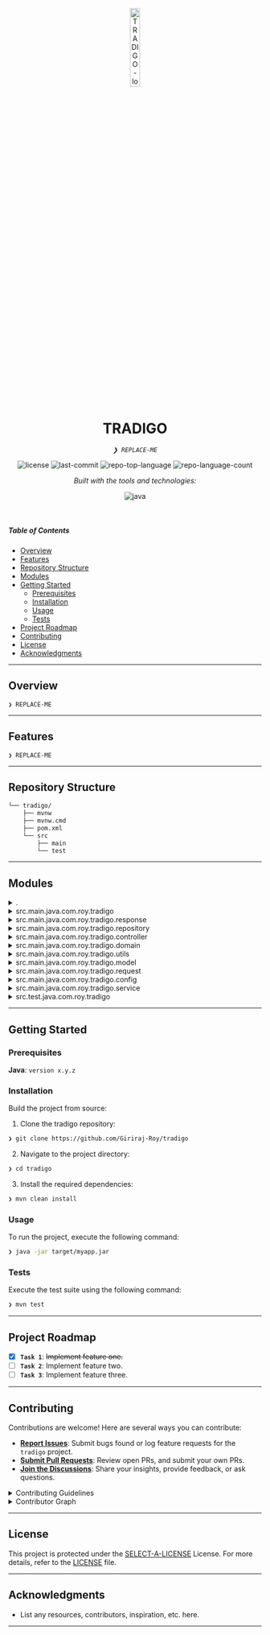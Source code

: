 <p align="center">
  <img src="https://img.icons8.com/?size=512&id=55494&format=png" width="20%" alt="TRADIGO-logo">
</p>
<p align="center">
    <h1 align="center">TRADIGO</h1>
</p>
<p align="center">
    <em><code>❯ REPLACE-ME</code></em>
</p>
<p align="center">
	<img src="https://img.shields.io/github/license/Giriraj-Roy/tradigo?style=flat&logo=opensourceinitiative&logoColor=white&color=00ff09" alt="license">
	<img src="https://img.shields.io/github/last-commit/Giriraj-Roy/tradigo?style=flat&logo=git&logoColor=white&color=00ff09" alt="last-commit">
	<img src="https://img.shields.io/github/languages/top/Giriraj-Roy/tradigo?style=flat&color=00ff09" alt="repo-top-language">
	<img src="https://img.shields.io/github/languages/count/Giriraj-Roy/tradigo?style=flat&color=00ff09" alt="repo-language-count">
</p>
<p align="center">
		<em>Built with the tools and technologies:</em>
</p>
<p align="center">
	<img src="https://img.shields.io/badge/java-%23ED8B00.svg?style=flat&logo=openjdk&logoColor=white" alt="java">
</p>

<br>

#####  Table of Contents

- [ Overview](#-overview)
- [ Features](#-features)
- [ Repository Structure](#-repository-structure)
- [ Modules](#-modules)
- [ Getting Started](#-getting-started)
    - [ Prerequisites](#-prerequisites)
    - [ Installation](#-installation)
    - [ Usage](#-usage)
    - [ Tests](#-tests)
- [ Project Roadmap](#-project-roadmap)
- [ Contributing](#-contributing)
- [ License](#-license)
- [ Acknowledgments](#-acknowledgments)

---

##  Overview

<code>❯ REPLACE-ME</code>

---

##  Features

<code>❯ REPLACE-ME</code>

---

##  Repository Structure

```sh
└── tradigo/
    ├── mvnw
    ├── mvnw.cmd
    ├── pom.xml
    └── src
        ├── main
        └── test
```

---

##  Modules

<details closed><summary>.</summary>

| File | Summary |
| --- | --- |
| [mvnw.cmd](https://github.com/Giriraj-Roy/tradigo/blob/main/mvnw.cmd) | <code>❯ REPLACE-ME</code> |
| [mvnw](https://github.com/Giriraj-Roy/tradigo/blob/main/mvnw) | <code>❯ REPLACE-ME</code> |

</details>

<details closed><summary>src.main.java.com.roy.tradigo</summary>

| File | Summary |
| --- | --- |
| [TradigoApplication.java](https://github.com/Giriraj-Roy/tradigo/blob/main/src/main/java/com/roy/tradigo/TradigoApplication.java) | <code>❯ REPLACE-ME</code> |

</details>

<details closed><summary>src.main.java.com.roy.tradigo.response</summary>

| File | Summary |
| --- | --- |
| [PaymentResponse.java](https://github.com/Giriraj-Roy/tradigo/blob/main/src/main/java/com/roy/tradigo/response/PaymentResponse.java) | <code>❯ REPLACE-ME</code> |
| [APIResponse.java](https://github.com/Giriraj-Roy/tradigo/blob/main/src/main/java/com/roy/tradigo/response/APIResponse.java) | <code>❯ REPLACE-ME</code> |
| [AuthResponse.java](https://github.com/Giriraj-Roy/tradigo/blob/main/src/main/java/com/roy/tradigo/response/AuthResponse.java) | <code>❯ REPLACE-ME</code> |

</details>

<details closed><summary>src.main.java.com.roy.tradigo.repository</summary>

| File | Summary |
| --- | --- |
| [WatchlistRepository.java](https://github.com/Giriraj-Roy/tradigo/blob/main/src/main/java/com/roy/tradigo/repository/WatchlistRepository.java) | <code>❯ REPLACE-ME</code> |
| [WalletRepository.java](https://github.com/Giriraj-Roy/tradigo/blob/main/src/main/java/com/roy/tradigo/repository/WalletRepository.java) | <code>❯ REPLACE-ME</code> |
| [OrderItemRepository.java](https://github.com/Giriraj-Roy/tradigo/blob/main/src/main/java/com/roy/tradigo/repository/OrderItemRepository.java) | <code>❯ REPLACE-ME</code> |
| [PaymentDetailsRepository.java](https://github.com/Giriraj-Roy/tradigo/blob/main/src/main/java/com/roy/tradigo/repository/PaymentDetailsRepository.java) | <code>❯ REPLACE-ME</code> |
| [CoinRepository.java](https://github.com/Giriraj-Roy/tradigo/blob/main/src/main/java/com/roy/tradigo/repository/CoinRepository.java) | <code>❯ REPLACE-ME</code> |
| [ForgotPasswordRepository.java](https://github.com/Giriraj-Roy/tradigo/blob/main/src/main/java/com/roy/tradigo/repository/ForgotPasswordRepository.java) | <code>❯ REPLACE-ME</code> |
| [TwoFactorOtpRepository.java](https://github.com/Giriraj-Roy/tradigo/blob/main/src/main/java/com/roy/tradigo/repository/TwoFactorOtpRepository.java) | <code>❯ REPLACE-ME</code> |
| [UserRepository.java](https://github.com/Giriraj-Roy/tradigo/blob/main/src/main/java/com/roy/tradigo/repository/UserRepository.java) | <code>❯ REPLACE-ME</code> |
| [VerificationCodeRepository.java](https://github.com/Giriraj-Roy/tradigo/blob/main/src/main/java/com/roy/tradigo/repository/VerificationCodeRepository.java) | <code>❯ REPLACE-ME</code> |
| [PaymentOrderRepository.java](https://github.com/Giriraj-Roy/tradigo/blob/main/src/main/java/com/roy/tradigo/repository/PaymentOrderRepository.java) | <code>❯ REPLACE-ME</code> |
| [AssetRepository.java](https://github.com/Giriraj-Roy/tradigo/blob/main/src/main/java/com/roy/tradigo/repository/AssetRepository.java) | <code>❯ REPLACE-ME</code> |
| [OrderRepository.java](https://github.com/Giriraj-Roy/tradigo/blob/main/src/main/java/com/roy/tradigo/repository/OrderRepository.java) | <code>❯ REPLACE-ME</code> |
| [WithdrawalRepository.java](https://github.com/Giriraj-Roy/tradigo/blob/main/src/main/java/com/roy/tradigo/repository/WithdrawalRepository.java) | <code>❯ REPLACE-ME</code> |

</details>

<details closed><summary>src.main.java.com.roy.tradigo.controller</summary>

| File | Summary |
| --- | --- |
| [WalletController.java](https://github.com/Giriraj-Roy/tradigo/blob/main/src/main/java/com/roy/tradigo/controller/WalletController.java) | <code>❯ REPLACE-ME</code> |
| [PaymentController.java](https://github.com/Giriraj-Roy/tradigo/blob/main/src/main/java/com/roy/tradigo/controller/PaymentController.java) | <code>❯ REPLACE-ME</code> |
| [OrderController.java](https://github.com/Giriraj-Roy/tradigo/blob/main/src/main/java/com/roy/tradigo/controller/OrderController.java) | <code>❯ REPLACE-ME</code> |
| [WatchlistController.java](https://github.com/Giriraj-Roy/tradigo/blob/main/src/main/java/com/roy/tradigo/controller/WatchlistController.java) | <code>❯ REPLACE-ME</code> |
| [WithdrawalController.java](https://github.com/Giriraj-Roy/tradigo/blob/main/src/main/java/com/roy/tradigo/controller/WithdrawalController.java) | <code>❯ REPLACE-ME</code> |
| [PaymentDetailsController.java](https://github.com/Giriraj-Roy/tradigo/blob/main/src/main/java/com/roy/tradigo/controller/PaymentDetailsController.java) | <code>❯ REPLACE-ME</code> |
| [AuthController.java](https://github.com/Giriraj-Roy/tradigo/blob/main/src/main/java/com/roy/tradigo/controller/AuthController.java) | <code>❯ REPLACE-ME</code> |
| [CoinController.java](https://github.com/Giriraj-Roy/tradigo/blob/main/src/main/java/com/roy/tradigo/controller/CoinController.java) | <code>❯ REPLACE-ME</code> |
| [UserController.java](https://github.com/Giriraj-Roy/tradigo/blob/main/src/main/java/com/roy/tradigo/controller/UserController.java) | <code>❯ REPLACE-ME</code> |
| [HomeController.java](https://github.com/Giriraj-Roy/tradigo/blob/main/src/main/java/com/roy/tradigo/controller/HomeController.java) | <code>❯ REPLACE-ME</code> |
| [AssetController.java](https://github.com/Giriraj-Roy/tradigo/blob/main/src/main/java/com/roy/tradigo/controller/AssetController.java) | <code>❯ REPLACE-ME</code> |

</details>

<details closed><summary>src.main.java.com.roy.tradigo.domain</summary>

| File | Summary |
| --- | --- |
| [WithdrawalStatus.java](https://github.com/Giriraj-Roy/tradigo/blob/main/src/main/java/com/roy/tradigo/domain/WithdrawalStatus.java) | <code>❯ REPLACE-ME</code> |
| [VerificationType.java](https://github.com/Giriraj-Roy/tradigo/blob/main/src/main/java/com/roy/tradigo/domain/VerificationType.java) | <code>❯ REPLACE-ME</code> |
| [USER_ROLE.java](https://github.com/Giriraj-Roy/tradigo/blob/main/src/main/java/com/roy/tradigo/domain/USER_ROLE.java) | <code>❯ REPLACE-ME</code> |
| [OrderType.java](https://github.com/Giriraj-Roy/tradigo/blob/main/src/main/java/com/roy/tradigo/domain/OrderType.java) | <code>❯ REPLACE-ME</code> |
| [WalletTransactionType.java](https://github.com/Giriraj-Roy/tradigo/blob/main/src/main/java/com/roy/tradigo/domain/WalletTransactionType.java) | <code>❯ REPLACE-ME</code> |
| [OrderStatus.java](https://github.com/Giriraj-Roy/tradigo/blob/main/src/main/java/com/roy/tradigo/domain/OrderStatus.java) | <code>❯ REPLACE-ME</code> |
| [PaymentMethod.java](https://github.com/Giriraj-Roy/tradigo/blob/main/src/main/java/com/roy/tradigo/domain/PaymentMethod.java) | <code>❯ REPLACE-ME</code> |
| [PaymentOrderStatus.java](https://github.com/Giriraj-Roy/tradigo/blob/main/src/main/java/com/roy/tradigo/domain/PaymentOrderStatus.java) | <code>❯ REPLACE-ME</code> |

</details>

<details closed><summary>src.main.java.com.roy.tradigo.utils</summary>

| File | Summary |
| --- | --- |
| [OtpUtils.java](https://github.com/Giriraj-Roy/tradigo/blob/main/src/main/java/com/roy/tradigo/utils/OtpUtils.java) | <code>❯ REPLACE-ME</code> |

</details>

<details closed><summary>src.main.java.com.roy.tradigo.model</summary>

| File | Summary |
| --- | --- |
| [Withdrawal.java](https://github.com/Giriraj-Roy/tradigo/blob/main/src/main/java/com/roy/tradigo/model/Withdrawal.java) | <code>❯ REPLACE-ME</code> |
| [TwoFactorOtp.java](https://github.com/Giriraj-Roy/tradigo/blob/main/src/main/java/com/roy/tradigo/model/TwoFactorOtp.java) | <code>❯ REPLACE-ME</code> |
| [OrderItem.java](https://github.com/Giriraj-Roy/tradigo/blob/main/src/main/java/com/roy/tradigo/model/OrderItem.java) | <code>❯ REPLACE-ME</code> |
| [PaymentOrder.java](https://github.com/Giriraj-Roy/tradigo/blob/main/src/main/java/com/roy/tradigo/model/PaymentOrder.java) | <code>❯ REPLACE-ME</code> |
| [Asset.java](https://github.com/Giriraj-Roy/tradigo/blob/main/src/main/java/com/roy/tradigo/model/Asset.java) | <code>❯ REPLACE-ME</code> |
| [WalletTransaction.java](https://github.com/Giriraj-Roy/tradigo/blob/main/src/main/java/com/roy/tradigo/model/WalletTransaction.java) | <code>❯ REPLACE-ME</code> |
| [Order.java](https://github.com/Giriraj-Roy/tradigo/blob/main/src/main/java/com/roy/tradigo/model/Order.java) | <code>❯ REPLACE-ME</code> |
| [ForgotPasswordToken.java](https://github.com/Giriraj-Roy/tradigo/blob/main/src/main/java/com/roy/tradigo/model/ForgotPasswordToken.java) | <code>❯ REPLACE-ME</code> |
| [PaymentDetails.java](https://github.com/Giriraj-Roy/tradigo/blob/main/src/main/java/com/roy/tradigo/model/PaymentDetails.java) | <code>❯ REPLACE-ME</code> |
| [Wallet.java](https://github.com/Giriraj-Roy/tradigo/blob/main/src/main/java/com/roy/tradigo/model/Wallet.java) | <code>❯ REPLACE-ME</code> |
| [Coin.java](https://github.com/Giriraj-Roy/tradigo/blob/main/src/main/java/com/roy/tradigo/model/Coin.java) | <code>❯ REPLACE-ME</code> |
| [VerificationCode.java](https://github.com/Giriraj-Roy/tradigo/blob/main/src/main/java/com/roy/tradigo/model/VerificationCode.java) | <code>❯ REPLACE-ME</code> |
| [User.java](https://github.com/Giriraj-Roy/tradigo/blob/main/src/main/java/com/roy/tradigo/model/User.java) | <code>❯ REPLACE-ME</code> |
| [Watchlist.java](https://github.com/Giriraj-Roy/tradigo/blob/main/src/main/java/com/roy/tradigo/model/Watchlist.java) | <code>❯ REPLACE-ME</code> |
| [TwoFactorAuth.java](https://github.com/Giriraj-Roy/tradigo/blob/main/src/main/java/com/roy/tradigo/model/TwoFactorAuth.java) | <code>❯ REPLACE-ME</code> |

</details>

<details closed><summary>src.main.java.com.roy.tradigo.request</summary>

| File | Summary |
| --- | --- |
| [CreateOrderRequest.java](https://github.com/Giriraj-Roy/tradigo/blob/main/src/main/java/com/roy/tradigo/request/CreateOrderRequest.java) | <code>❯ REPLACE-ME</code> |
| [ResetPasswordRequest.java](https://github.com/Giriraj-Roy/tradigo/blob/main/src/main/java/com/roy/tradigo/request/ResetPasswordRequest.java) | <code>❯ REPLACE-ME</code> |
| [ForgotPasswordTokenRequest.java](https://github.com/Giriraj-Roy/tradigo/blob/main/src/main/java/com/roy/tradigo/request/ForgotPasswordTokenRequest.java) | <code>❯ REPLACE-ME</code> |

</details>

<details closed><summary>src.main.java.com.roy.tradigo.config</summary>

| File | Summary |
| --- | --- |
| [AppConfig.java](https://github.com/Giriraj-Roy/tradigo/blob/main/src/main/java/com/roy/tradigo/config/AppConfig.java) | <code>❯ REPLACE-ME</code> |
| [JwtTokenValidator.java](https://github.com/Giriraj-Roy/tradigo/blob/main/src/main/java/com/roy/tradigo/config/JwtTokenValidator.java) | <code>❯ REPLACE-ME</code> |
| [JwtConstant.java](https://github.com/Giriraj-Roy/tradigo/blob/main/src/main/java/com/roy/tradigo/config/JwtConstant.java) | <code>❯ REPLACE-ME</code> |
| [JwtProvider.java](https://github.com/Giriraj-Roy/tradigo/blob/main/src/main/java/com/roy/tradigo/config/JwtProvider.java) | <code>❯ REPLACE-ME</code> |

</details>

<details closed><summary>src.main.java.com.roy.tradigo.service</summary>

| File | Summary |
| --- | --- |
| [ForgotPasswordService.java](https://github.com/Giriraj-Roy/tradigo/blob/main/src/main/java/com/roy/tradigo/service/ForgotPasswordService.java) | <code>❯ REPLACE-ME</code> |
| [WithdrawalServiceImpl.java](https://github.com/Giriraj-Roy/tradigo/blob/main/src/main/java/com/roy/tradigo/service/WithdrawalServiceImpl.java) | <code>❯ REPLACE-ME</code> |
| [PaymentDetailsServiceImpl.java](https://github.com/Giriraj-Roy/tradigo/blob/main/src/main/java/com/roy/tradigo/service/PaymentDetailsServiceImpl.java) | <code>❯ REPLACE-ME</code> |
| [EmailService.java](https://github.com/Giriraj-Roy/tradigo/blob/main/src/main/java/com/roy/tradigo/service/EmailService.java) | <code>❯ REPLACE-ME</code> |
| [PaymentServiceImpl.java](https://github.com/Giriraj-Roy/tradigo/blob/main/src/main/java/com/roy/tradigo/service/PaymentServiceImpl.java) | <code>❯ REPLACE-ME</code> |
| [OrderService.java](https://github.com/Giriraj-Roy/tradigo/blob/main/src/main/java/com/roy/tradigo/service/OrderService.java) | <code>❯ REPLACE-ME</code> |
| [TwoFactorOtpServiceImpl.java](https://github.com/Giriraj-Roy/tradigo/blob/main/src/main/java/com/roy/tradigo/service/TwoFactorOtpServiceImpl.java) | <code>❯ REPLACE-ME</code> |
| [WalletService.java](https://github.com/Giriraj-Roy/tradigo/blob/main/src/main/java/com/roy/tradigo/service/WalletService.java) | <code>❯ REPLACE-ME</code> |
| [AssetServiceImpl.java](https://github.com/Giriraj-Roy/tradigo/blob/main/src/main/java/com/roy/tradigo/service/AssetServiceImpl.java) | <code>❯ REPLACE-ME</code> |
| [WithdrawalService.java](https://github.com/Giriraj-Roy/tradigo/blob/main/src/main/java/com/roy/tradigo/service/WithdrawalService.java) | <code>❯ REPLACE-ME</code> |
| [UserService.java](https://github.com/Giriraj-Roy/tradigo/blob/main/src/main/java/com/roy/tradigo/service/UserService.java) | <code>❯ REPLACE-ME</code> |
| [PaymentDetailsService.java](https://github.com/Giriraj-Roy/tradigo/blob/main/src/main/java/com/roy/tradigo/service/PaymentDetailsService.java) | <code>❯ REPLACE-ME</code> |
| [WatchlistService.java](https://github.com/Giriraj-Roy/tradigo/blob/main/src/main/java/com/roy/tradigo/service/WatchlistService.java) | <code>❯ REPLACE-ME</code> |
| [VerificationCodeServiceImpl.java](https://github.com/Giriraj-Roy/tradigo/blob/main/src/main/java/com/roy/tradigo/service/VerificationCodeServiceImpl.java) | <code>❯ REPLACE-ME</code> |
| [AssetService.java](https://github.com/Giriraj-Roy/tradigo/blob/main/src/main/java/com/roy/tradigo/service/AssetService.java) | <code>❯ REPLACE-ME</code> |
| [WatchlistServiceImpl.java](https://github.com/Giriraj-Roy/tradigo/blob/main/src/main/java/com/roy/tradigo/service/WatchlistServiceImpl.java) | <code>❯ REPLACE-ME</code> |
| [VerificationCodeService.java](https://github.com/Giriraj-Roy/tradigo/blob/main/src/main/java/com/roy/tradigo/service/VerificationCodeService.java) | <code>❯ REPLACE-ME</code> |
| [WalletServiceImpl.java](https://github.com/Giriraj-Roy/tradigo/blob/main/src/main/java/com/roy/tradigo/service/WalletServiceImpl.java) | <code>❯ REPLACE-ME</code> |
| [ForgotPasswordImpl.java](https://github.com/Giriraj-Roy/tradigo/blob/main/src/main/java/com/roy/tradigo/service/ForgotPasswordImpl.java) | <code>❯ REPLACE-ME</code> |
| [CustomUserDetailsService.java](https://github.com/Giriraj-Roy/tradigo/blob/main/src/main/java/com/roy/tradigo/service/CustomUserDetailsService.java) | <code>❯ REPLACE-ME</code> |
| [TwoFactorOtpService.java](https://github.com/Giriraj-Roy/tradigo/blob/main/src/main/java/com/roy/tradigo/service/TwoFactorOtpService.java) | <code>❯ REPLACE-ME</code> |
| [CoinService.java](https://github.com/Giriraj-Roy/tradigo/blob/main/src/main/java/com/roy/tradigo/service/CoinService.java) | <code>❯ REPLACE-ME</code> |
| [UserServiceImpl.java](https://github.com/Giriraj-Roy/tradigo/blob/main/src/main/java/com/roy/tradigo/service/UserServiceImpl.java) | <code>❯ REPLACE-ME</code> |
| [OrderServiceImpl.java](https://github.com/Giriraj-Roy/tradigo/blob/main/src/main/java/com/roy/tradigo/service/OrderServiceImpl.java) | <code>❯ REPLACE-ME</code> |
| [CoinServiceImpl.java](https://github.com/Giriraj-Roy/tradigo/blob/main/src/main/java/com/roy/tradigo/service/CoinServiceImpl.java) | <code>❯ REPLACE-ME</code> |
| [PaymentService.java](https://github.com/Giriraj-Roy/tradigo/blob/main/src/main/java/com/roy/tradigo/service/PaymentService.java) | <code>❯ REPLACE-ME</code> |

</details>

<details closed><summary>src.test.java.com.roy.tradigo</summary>

| File | Summary |
| --- | --- |
| [TradigoApplicationTests.java](https://github.com/Giriraj-Roy/tradigo/blob/main/src/test/java/com/roy/tradigo/TradigoApplicationTests.java) | <code>❯ REPLACE-ME</code> |

</details>

---

##  Getting Started

###  Prerequisites

**Java**: `version x.y.z`

###  Installation

Build the project from source:

1. Clone the tradigo repository:
```sh
❯ git clone https://github.com/Giriraj-Roy/tradigo
```

2. Navigate to the project directory:
```sh
❯ cd tradigo
```

3. Install the required dependencies:
```sh
❯ mvn clean install
```

###  Usage

To run the project, execute the following command:

```sh
❯ java -jar target/myapp.jar
```

###  Tests

Execute the test suite using the following command:

```sh
❯ mvn test
```

---

##  Project Roadmap

- [X] **`Task 1`**: <strike>Implement feature one.</strike>
- [ ] **`Task 2`**: Implement feature two.
- [ ] **`Task 3`**: Implement feature three.

---

##  Contributing

Contributions are welcome! Here are several ways you can contribute:

- **[Report Issues](https://github.com/Giriraj-Roy/tradigo/issues)**: Submit bugs found or log feature requests for the `tradigo` project.
- **[Submit Pull Requests](https://github.com/Giriraj-Roy/tradigo/blob/main/CONTRIBUTING.md)**: Review open PRs, and submit your own PRs.
- **[Join the Discussions](https://github.com/Giriraj-Roy/tradigo/discussions)**: Share your insights, provide feedback, or ask questions.

<details closed>
<summary>Contributing Guidelines</summary>

1. **Fork the Repository**: Start by forking the project repository to your github account.
2. **Clone Locally**: Clone the forked repository to your local machine using a git client.
   ```sh
   git clone https://github.com/Giriraj-Roy/tradigo
   ```
3. **Create a New Branch**: Always work on a new branch, giving it a descriptive name.
   ```sh
   git checkout -b new-feature-x
   ```
4. **Make Your Changes**: Develop and test your changes locally.
5. **Commit Your Changes**: Commit with a clear message describing your updates.
   ```sh
   git commit -m 'Implemented new feature x.'
   ```
6. **Push to github**: Push the changes to your forked repository.
   ```sh
   git push origin new-feature-x
   ```
7. **Submit a Pull Request**: Create a PR against the original project repository. Clearly describe the changes and their motivations.
8. **Review**: Once your PR is reviewed and approved, it will be merged into the main branch. Congratulations on your contribution!
</details>

<details closed>
<summary>Contributor Graph</summary>
<br>
<p align="left">
   <a href="https://github.com{/Giriraj-Roy/tradigo/}graphs/contributors">
      <img src="https://contrib.rocks/image?repo=Giriraj-Roy/tradigo">
   </a>
</p>
</details>

---

##  License

This project is protected under the [SELECT-A-LICENSE](https://choosealicense.com/licenses) License. For more details, refer to the [LICENSE](https://choosealicense.com/licenses/) file.

---

##  Acknowledgments

- List any resources, contributors, inspiration, etc. here.

---
